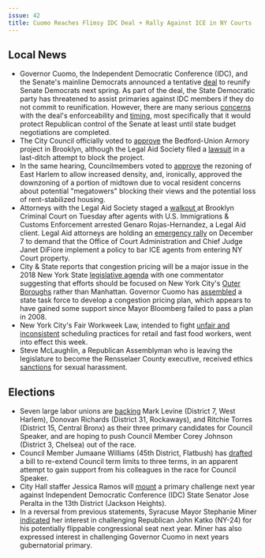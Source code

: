 ```yaml
---
issue: 42
title: Cuomo Reaches Flimsy IDC Deal + Rally Against ICE in NY Courts
---
```


## Local News
-   Governor Cuomo, the Independent Democratic Conference (IDC), and the Senate's mainline Democrats announced a tentative [deal](http://observer.com/2017/11/new-york-state-senate-democrats/) to reunify Senate Democrats next spring. As part of the deal, the State Democratic party has threatened to assist primaries against IDC members if they do not commit to reunification. However, there are many serious [concerns](https://www.nytimes.com/2017/12/01/nyregion/idc-democrats-cuomo.html) with the deal's enforceability and [timing](http://www.nystateofpolitics.com/2017/12/teachout-latimer-and-diaz-should-vacate-senate-seats/), most specifically that it would protect Republican control of the Senate at least until state budget negotiations are completed.
-   The City Council officially voted to [approve](http://www.nydailynews.com/new-york/brooklyn/city-council-approves-brooklyn-bedford-union-armory-project-article-1.3668740) the Bedford-Union Armory project in Brooklyn, although the Legal Aid Society filed a [lawsuit](https://www.amny.com/real-estate/bedford-union-armory-lawsuit-1.15237590) in a last-ditch attempt to block the project.
-   In the same hearing, Councilmembers voted to [approve](https://ny.curbed.com/2017/12/1/16720728/bedford-union-armory-east-harlem-rezoning-city-council) the rezoning of East Harlem to allow increased density, and, ironically, approved the downzoning of a portion of midtown due to vocal resident concerns about potential "megatowers" blocking their views and the potential loss of rent-stabilized housing.   
-   Attorneys with the Legal Aid Society staged a [walkout ](https://www.villagevoice.com/2017/11/28/legal-aid-lawyers-stage-walkout-after-yet-another-ice-court-arrest/)at Brooklyn Criminal Court on Tuesday after agents with U.S. Immigrations & Customs Enforcement arrested Genaro Rojas-Hernandez, a Legal Aid client. Legal Aid attorneys are holding an [emergency rally](https://www.facebook.com/events/608553556202693) on December 7 to demand that the Office of Court Administration and Chief Judge Janet DiFiore implement a policy to bar ICE agents from entering NY Court property.
-   City & State reports that congestion pricing will be a major issue in the 2018 New York State [legislative agenda](http://cityandstateny.com/articles/policy/infrastructure/congestion-pricing-new-york-2018-infrastructure-agenda.html#.WiF5qkqnHIU) with one commentator suggesting that efforts should be focused on New York City's [Outer Boroughs](http://cityandstateny.com/articles/opinion/congestion-pricing-right-solution-wrong-borough.html) rather than Manhattan. Governor Cuomo has [assembled](https://www.nytimes.com/2017/11/28/nyregion/congestion-pricing-new-york.html?_r=0) a state task force to develop a congestion pricing plan, which appears to have gained some support since Mayor Bloomberg failed to pass a plan in 2008.
-   New York City's Fair Workweek Law, intended to fight [unfair and inconsistent](https://www.kingscountypolitics.com/citys-fair-workweek-fast-food-workers-laws-goes-effect/) scheduling practices for retail and fast food workers, went into effect this week.
-   Steve McLaughlin, a Republican Assemblyman who is leaving the legislature to become the Rensselaer County executive, received ethics [sanctions](http://www.nydailynews.com/new-york/state-assemblyman-hit-sexual-harassment-sanctions-article-1.3665235) for sexual harassment.

## Elections
-   Seven large labor unions are [backing](https://www.politico.com/states/new-york/city-hall/story/2017/12/01/seven-labor-unions-back-speaker-candidates-in-move-to-thwart-johnson-131511) Mark Levine (District 7, West Harlem), Donovan Richards (District 31, Rockaways), and Ritchie Torres (District 15, Central Bronx) as their three primary candidates for Council Speaker, and are hoping to push Council Member Corey Johnson (District 3, Chelsea) out of the race.
-   Council Member Jumaane Williams (45th District, Flatbush) has [drafted](http://www.nydailynews.com/news/politics/city-council-speaker-candidate-extend-term-limits-article-1.3659340) a bill to re-extend Council term limits to three terms, in an apparent attempt to gain support from his colleagues in the race for Council Speaker.
-   City Hall staffer Jessica Ramos will [mount](http://www.nystateofpolitics.com/2017/11/primaries-move-forward-anyway/) a primary challenge next year against Independent Democratic Conference (IDC) State Senator Jose Peralta in the 13th District (Jackson Heights).
-   In a reversal from previous statements, Syracuse Mayor Stephanie Miner [indicated](http://www.syracuse.com/politics/index.ssf/2017/11/syracuse_mayor_stephanie_miner_reconsiders_running_for_congress.html) her interest in challenging Republican John Katko (NY-24) for his potentially flippable congressional seat next year. Miner has also expressed interest in challenging Governor Cuomo in next years gubernatorial primary.
